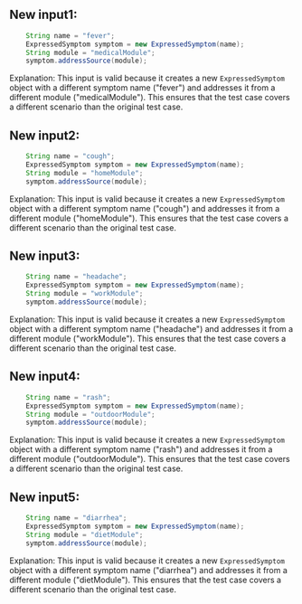 ## New input1:
```java
    String name = "fever";
    ExpressedSymptom symptom = new ExpressedSymptom(name);
    String module = "medicalModule";
    symptom.addressSource(module);
```
Explanation: This input is valid because it creates a new `ExpressedSymptom` object with a different symptom name ("fever") and addresses it from a different module ("medicalModule"). This ensures that the test case covers a different scenario than the original test case.

## New input2:
```java
    String name = "cough";
    ExpressedSymptom symptom = new ExpressedSymptom(name);
    String module = "homeModule";
    symptom.addressSource(module);
```
Explanation: This input is valid because it creates a new `ExpressedSymptom` object with a different symptom name ("cough") and addresses it from a different module ("homeModule"). This ensures that the test case covers a different scenario than the original test case.

## New input3:
```java
    String name = "headache";
    ExpressedSymptom symptom = new ExpressedSymptom(name);
    String module = "workModule";
    symptom.addressSource(module);
```
Explanation: This input is valid because it creates a new `ExpressedSymptom` object with a different symptom name ("headache") and addresses it from a different module ("workModule"). This ensures that the test case covers a different scenario than the original test case.

## New input4:
```java
    String name = "rash";
    ExpressedSymptom symptom = new ExpressedSymptom(name);
    String module = "outdoorModule";
    symptom.addressSource(module);
```
Explanation: This input is valid because it creates a new `ExpressedSymptom` object with a different symptom name ("rash") and addresses it from a different module ("outdoorModule"). This ensures that the test case covers a different scenario than the original test case.

## New input5:
```java
    String name = "diarrhea";
    ExpressedSymptom symptom = new ExpressedSymptom(name);
    String module = "dietModule";
    symptom.addressSource(module);
```
Explanation: This input is valid because it creates a new `ExpressedSymptom` object with a different symptom name ("diarrhea") and addresses it from a different module ("dietModule"). This ensures that the test case covers a different scenario than the original test case.

